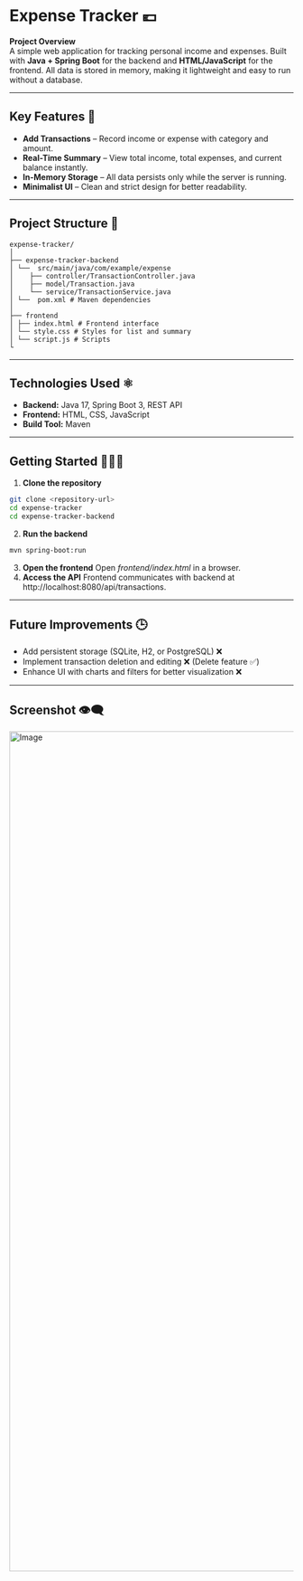 # Expense Tracker 💶

**Project Overview**  
A simple web application for tracking personal income and expenses. Built with **Java + Spring Boot** for the backend and **HTML/JavaScript** for the frontend. All data is stored in memory, making it lightweight and easy to run without a database.

---

## Key Features 🥇
- **Add Transactions** – Record income or expense with category and amount.
- **Real-Time Summary** – View total income, total expenses, and current balance instantly.
- **In-Memory Storage** – All data persists only while the server is running.
- **Minimalist UI** – Clean and strict design for better readability.

---

## Project Structure 📂
```
expense-tracker/
│
├── expense-tracker-backend
│ └──  src/main/java/com/example/expense
│    ├── controller/TransactionController.java
│    ├── model/Transaction.java
│    └── service/TransactionService.java 
│ └──  pom.xml # Maven dependencies
│
├── frontend
│ ├── index.html # Frontend interface
│ └── style.css # Styles for list and summary
│ └── script.js # Scripts
└
```
---

## Technologies Used ⚛️
- **Backend:** Java 17, Spring Boot 3, REST API
- **Frontend:** HTML, CSS, JavaScript
- **Build Tool:** Maven

---

## Getting Started 🏃‍♀️‍➡️

1. **Clone the repository**  
```bash
git clone <repository-url>
cd expense-tracker
cd expense-tracker-backend
```
2. **Run the backend**
```bash
mvn spring-boot:run
```
3. **Open the frontend**
Open *frontend/index.html* in a browser.
4. **Access the API**
Frontend communicates with backend at http://localhost:8080/api/transactions.

---

## Future Improvements 🕒
+ Add persistent storage (SQLite, H2, or PostgreSQL) ❌
+ Implement transaction deletion and editing ❌ (Delete feature ✅)
+ Enhance UI with charts and filters for better visualization ❌

---

## Screenshot 👁‍🗨
<img width="2850" height="1486" alt="Image" src="https://github.com/user-attachments/assets/53e80a47-4f93-471c-95d4-5c6f5c936681" />